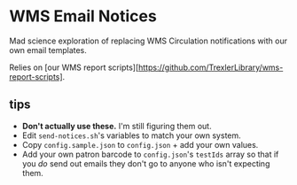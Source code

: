 # WMS Email Notices

Mad science exploration of replacing WMS Circulation notifications with our own
email templates.

Relies on [our WMS report scripts][https://github.com/TrexlerLibrary/wms-report-scripts].

## tips

* **Don't actually use these.** I'm still figuring them out.
* Edit `send-notices.sh`'s variables to match your own system.
* Copy `config.sample.json` to `config.json` + add your own values.
* Add your own patron barcode to `config.json`'s `testIds` array so that if you
  _do_ send out emails they don't go to anyone who isn't expecting them.

